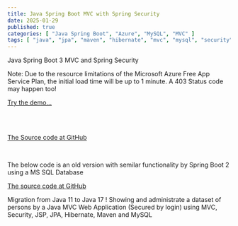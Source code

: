 ```yaml
---
title: Java Spring Boot MVC with Spring Security
date: 2025-01-29
published: true
categories: [ "Java Spring Boot", "Azure", "MySQL", "MVC" ]
tags: [ "java", "jpa", "maven", "hibernate", "mvc", "mysql", "security", "azure", "mvc" ]
---
```


Java Spring Boot 3 MVC and Spring Security

<p>Note: Due to the resource limitations of the Microsoft Azure Free App Service Plan, the initial load time will be up to 1 minute. A 403 Status code may happen too!</p>

<a href="https://pso-mvc-secure.azurewebsites.net" target="_blank" title="Java Spring Boot 3 Security">Try the demo...</a>
  
<br /><br />

<a href="https://github.com/persteenolsen/spring-boot-3-mvc-security" target="_blank">The Source code at GitHub</a>

<br />

The below code is an old version with semilar functionality by Spring Boot 2 using a MS SQL Database

<a href="https://github.com/persteenolsen/springboot-mvc-security" target="_blank">The source code at GitHub</a>

Migration from Java 11 to Java 17 ! Showing and administrate a dataset of persons by a Java MVC Web Application (Secured by login) using MVC, Security, JSP, JPA, Hibernate, Maven and MySQL





